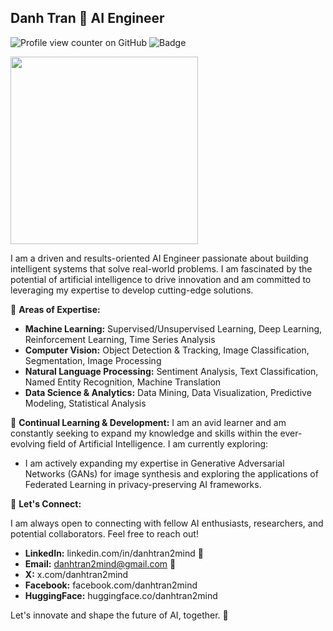 ## Danh Tran 🚀  **AI Engineer** 


![Profile view counter on GitHub](https://komarev.com/ghpvc/?username=danhtran2mind&color=blueviolet&label=TOTAL+GITHUB+VIEWS&style=flat&abbreviated=true)
![Badge](https://hitscounter.dev/api/hit?url=https%3A%2F%2Fgithub.com%2Fdanhtran2mind&label=PROFILE+VIEWS&icon=github&color=%236f42c1&message=&style=social&tz=UTC)

<img src="https://avatars.githubusercontent.com/u/179741572" height="300">

I am a driven and results-oriented AI Engineer passionate about building intelligent systems that solve real-world problems.  I am fascinated by the potential of artificial intelligence to drive innovation and am committed to leveraging my expertise to develop cutting-edge solutions. 

🧠 **Areas of Expertise:**

* **Machine Learning:** Supervised/Unsupervised Learning, Deep Learning, Reinforcement Learning, Time Series Analysis
* **Computer Vision:** Object Detection & Tracking, Image Classification, Segmentation, Image Processing 
* **Natural Language Processing:** Sentiment Analysis, Text Classification, Named Entity Recognition, Machine Translation 
* **Data Science & Analytics:** Data Mining, Data Visualization, Predictive Modeling, Statistical Analysis
<!--
🚀 **Technical Proficiency:**

* **Programming Languages:** Python (Expert), [Other Relevant Languages]
* **Machine Learning Libraries:** TensorFlow, PyTorch, scikit-learn, pandas, NumPy 
* **Deep Learning Frameworks:** Keras, [Other Relevant Frameworks]
* **Cloud Computing:**  [Experience with AWS, GCP, Azure - if applicable]
* **Tools & Technologies:**  Git, Docker, SQL, [Other Relevant Tools]

**Project Portfolio:**

This GitHub repository showcases a selection of my personal projects and contributions to open-source initiatives:
- Lincense Plate Detection
- Football Detection
- Face2Sketch or selfie2Anime
- Voice Cloning Detection
* **[Project Name 1]:** [Brief 1-sentence description and link to project repository]
* **[Project Name 2]:** [Brief 1-sentence description and link to project repository]
* **[Project Name 3]:** [Brief 1-sentence description and link to project repository]

 *(More details about each project can be found within their respective repositories.)*
-->
🌱 **Continual Learning & Development:** I am an avid learner and am constantly seeking to expand my knowledge and skills within the ever-evolving field of Artificial Intelligence.  I am currently exploring: 

*  I am actively expanding my expertise in Generative Adversarial Networks (GANs) for image synthesis and exploring the applications of Federated Learning in privacy-preserving AI frameworks.

🤝 **Let's Connect:**

I am always open to connecting with fellow AI enthusiasts, researchers, and potential collaborators. Feel free to reach out!

* **LinkedIn:** linkedin.com/in/danhtran2mind 🔗
* **Email:** danhtran2mind@gmail.com 📧
* **X:** x.com/danhtran2mind
* **Facebook:** facebook.com/danhtran2mind
* **HuggingFace:** huggingface.co/danhtran2mind
<!--
* **Blog:** https://danhtran2mind.github.io
* **Discord:** 
* **Zalo:** 
* **Telegram:** 
-->
Let's innovate and shape the future of AI, together. 🚀 

